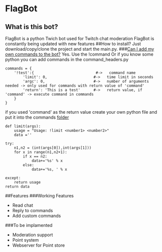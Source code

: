 # FlagBot
## What is this bot?
FlagBot is a python Twich bot used for Twitch chat moderation
FlagBot is constantly being updated with new features
##How to install?
Just download/copy/clone the project and start the main.py.
###[Can I add my own commands to the bot?](https://github.com/Flaganti/Twitch/blob/master/command_headers.py)
Yes. Use the !command
Or if you know some python you can add commands in the command_headers.py

    commands = {
        '!test':{                            #->   command name
            'limit': 0,                     #->   time limit in seconds
            'argc': 0,                      #->   number of arguments needed -> only used for commands with return value of 'command'
            'return': 'This is a test'      #->   return value, if 'command' -> execute command in commands
        }
    }
    
if you used 'command' as the return value
create your own python file and put it into the commands [folder](https://github.com/Flaganti/Twitch/blob/master/commands/)

    def limit(args):
        usage = "Usage: !limit <number1> <number2>"
        data =''
    
    try:
        n1,n2 = (int(args[0]),int(args[1]))
        for x in range(n1,n2+1):
            if x == n2:
                data+='%s' % x
            else:
                data+='%s, ' % x

    except:
        return usage
    return data

##Features
###Working Features
* Read chat
* Reply to commands
* Add custom commands

###To be implamented
* Moderation support
* Point system
* Webserver for Point store

